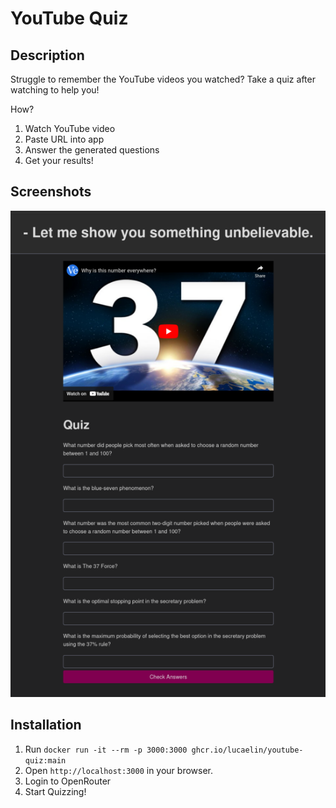 # YouTube Quiz

## Description

Struggle to remember the YouTube videos you watched? Take a quiz after watching
to help you!

How?

1. Watch YouTube video
2. Paste URL into app
3. Answer the generated questions
4. Get your results!

## Screenshots

![Screenshot](example_37.png)

## Installation

1. Run `docker run -it --rm -p 3000:3000 ghcr.io/lucaelin/youtube-quiz:main`
2. Open `http://localhost:3000` in your browser.
3. Login to OpenRouter
4. Start Quizzing!
